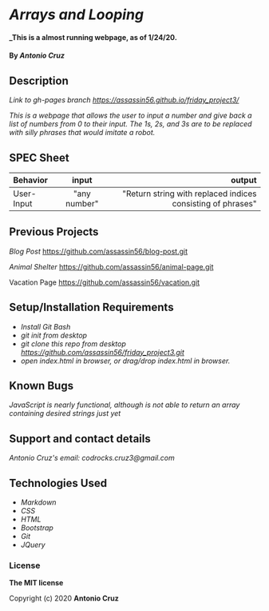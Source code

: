 # _Arrays and Looping_

#### _This is a almost running webpage, as of 1/24/20.

#### By _**Antonio Cruz**_

## Description

_Link to gh-pages branch_
_https://assassin56.github.io/friday_project3/_

_This is a webpage that allows the user to input a number and give back a list of numbers from 0 to their input. The 1s, 2s, and 3s are to be replaced with silly phrases that would imitate a robot._

## SPEC Sheet

| Behavior      | input           | output |
| :------------ |:---------------:| -----:|
| User-Input | "any number" | "Return string with replaced indices consisting of phrases" |


## Previous Projects

_Blog Post_
https://github.com/assassin56/blog-post.git

_Animal Shelter_
https://github.com/assassin56/animal-page.git

Vacation Page
https://github.com/assassin56/vacation.git
## Setup/Installation Requirements

* _Install Git Bash_
* _git init from desktop_
* _git clone this repo from desktop https://github.com/assassin56/friday_project3.git_
* _open index.html in browser, or drag/drop index.html in browser._

## Known Bugs

_JavaScript is nearly functional, although is not able to return an array containing desired strings just yet_

## Support and contact details

_Antonio Cruz's email:_
_codrocks.cruz3@gmail.com_

## Technologies Used

* _Markdown_
* _CSS_
* _HTML_
* _Bootstrap_
* _Git_
* _JQuery_

### License

**The MIT license**

Copyright (c) 2020 **Antonio Cruz**